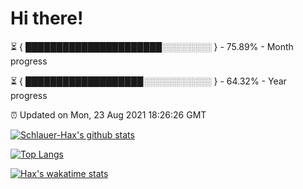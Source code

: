 # Hi there!

⏳ { ██████████████████████░░░░░░░░ } - 75.89% - Month progress

⏳ { ███████████████████░░░░░░░░░░░ } - 64.32% - Year progress

⏰ Updated on Mon, 23 Aug 2021 18:26:26 GMT


[![Schlauer-Hax's github stats](https://github-readme-stats.vercel.app/api?username=Schlauer-Hax&show_icons=true&theme=dark&count_private=true)](https://github.com/Schlauer-Hax)


[![Top Langs](https://github-readme-stats.vercel.app/api/top-langs/?username=Schlauer-Hax&layout=compact&theme=dark)](https://github.com/Schlauer-Hax?tab=repositories)


[![Hax's wakatime stats](https://github-readme-stats.vercel.app/api/wakatime?username=Hax&theme=dark)](https://wakatime.com/@Hax)


